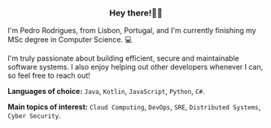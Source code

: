 <h3 align="center">Hey there!👋🏻</h3>

I'm Pedro Rodrigues, from Lisbon, Portugal, and I'm currently finishing my MSc degree in Computer Science. :computer:

I'm truly passionate about building efficient, secure and maintainable software systems. I also enjoy helping out other developers whenever I can, so feel free to reach out!

**Languages of choice:** `Java`, `Kotlin`, `JavaScript`, `Python`, `C#`.

**Main topics of interest:** `Cloud Computing`, `DevOps`, `SRE`, `Distributed Systems`, `Cyber Security`.
